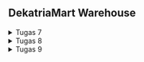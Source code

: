 ## DekatriaMart Warehouse

<details>
<summary>Tugas 7</summary>

## Daftar Isi

1. [Proses Pengerjaan Tugas](#proses-pengerjaan-tugas)
2. [Perbedaan antara Stateless dan Stateful Widget](#perbedaan-antara-stateless-dan-stateful-widget)
3. [Daftar Widget pada Tugas ini beserta Kegunaannya](#daftar-widget-pada-tugas-ini-beserta-kegunaannya)

## Proses Pengerjaan Tugas

1. Membuat project flutter `dekatriamart_warehouse`.
    ```
    flutter create dekatriamart_warehouse
    ```
2. Membuat file baru bernama `menu.dart`.
3. Mengisi file `menu.dart` dengan widget stateless bernama `MyHomePage`.
    ```dart
    class MyHomePage extends StatelessWidget {
        MyHomePage({Key? key}) : super(key: key);

        @override
        Widget build(BuildContext context) {
            return Scaffold(
                ...
            );
        }
    }
    ```
4. Meng-import file `menu.dart` ke file `main.dart`.
    ```dart
    import 'package:dekatriamart_warehouse/menu.dart';
    ```
5. Membuat class widget bernama `ShopItem` untuk membuat object item pada file `menu.dart`.
    ```dart
    class ShopItem {
        final String name;
        final IconData icon;
        final Color color;

        ShopItem(this.name, this.icon, this.color);
    }
    ```
6. Membuat list of items yang ingin dibuat pada file `menu.dart`.
7. Membuat class widget bernama `ShopCard` untuk menampilkan object-object `ShopItem` dalam bentuk card pada file `menu.dart`. Card akan menampilkan `SnackBar` ketika diklik.
8. Menambahkan kode untuk menampilkan semua `ShopCard` yang telah dibuat dalam tampilan grid pada `Scaffold` `MyHomePage` pada file `menu.dart`.
9. Membuat repositori baru di github bernama `DekatriaMart-Warehouse-Mobile` dengan visibilitas `Public`
10. Menghubungkan Repositori Lokal dengan Repositori di GitHub

## Perbedaan antara Stateless dan Stateful Widget

<table>
  <thead>
    <tr>
      <th>Stateless Widget</th>
      <th>Stateful Widget</th>
    </tr>
  </thead>
  <tbody>
    <tr>
      <td>Static Widgets</td>
      <td>Dynamic Widgets</td>
    </tr>
    <tr>
      <td>Tidak bergantung pada perubahan data atau perubahan perilaku.</td>
      <td>Dapat diperbarui selama runtime berdasarkan tindakan pengguna atau perubahan data.</td>
    </tr>
    <tr>
      <td>Tidak memiliki state internal.</td>
      <td>Memiliki state internal.</td>
    </tr>
    <tr>
      <td>Akan dirender sekali dan tidak akan memperbarui dirinya sendiri, tetapi hanya akan diperbarui ketika data eksternal berubah.</td>
      <td>Dapat merender ulang jika data masukan berubah atau jika state Widget berubah.</td>
    </tr>
    <tr>
      <td>
        <pre>
            <code>
class MyApp extends StatelessWidget {
  @override
  Widget build(BuildContext context) {
    return Container();
  }
}
            </code>
        </pre>
      </td>
      <td>
        <pre>
            <code>
class MyApp extends StatefulWidget {
  @override
  _MyAppState createState() => _MyAppState();
}
class _MyAppState extends State<MyApp> {
  @override
  Widget build(BuildContext context) {
    return Container();
  }
}
            </code>
          </pre>
        </td>
    </tr>
  </tbody>
</table>

<small>
Sumber: <br>  
https://www.geeksforgeeks.org/flutter-stateful-vs-stateless-widgets/ <br>
https://www.codingninjas.com/studio/library/flutter-stateful-and-stateless-widgets
</small>

## Daftar Widget pada Tugas ini beserta Kegunaannya

1. `Scaffold`: Ini adalah widget yang digunakan untuk membuat kerangka aplikasi dengan elemen-elemen seperti appBar, body, dan lain-lain.

2. `AppBar`: Widget ini digunakan untuk menampilkan bilah atas aplikasi yang berisi judul aplikasi.

3. `Text`: Widget ini digunakan untuk menampilkan teks. 

4. `SingleChildScrollView`: Ini adalah widget wrapper yang dapat  memungkinkan konten didalamnya dapat di-scroll jika dibutuhkan.

5. `Padding`: Ini adalah widget yang digunakan untuk memberikan jarak atau bantalan pada elemen-elemen dalam widget.

6. `Column`: Ini adalah widget yang digunakan untuk menampilkan anak-anak (children) dalam tata letak vertikal.

7. `GridView`: Widget ini digunakan untuk menampilkan item-item yang terorganisir dalam grid. Jumlah kolom dan baris grid dapat ditentukan oleh parameter crossAxisCount dan mainAxisCount.

8. `ShopCard`: Ini adalah widget untuk menampilkan card yang berisi icon dan text, dengan warna latar belakang dari setiap item. Ini menggunakan data dari ShopItem untuk mengatur tampilan card.

9. `Material`: Ini adalah widget yang digunakan untuk memberikan latar belakang (background) dengan warna pada card di dalam tata letak grid.

10. `InkWell`: Widget ini digunakan sebagai area yang responsif terhadap sentuhan pengguna. Ini digunakan di dalam card untuk mendeteksi ketika pengguna menyentuh card. Ketika card disentuh, sebuah SnackBar ditampilkan kepada pengguna.

11. `Container`: Ini adalah widget yang digunakan untuk mengelompokkan icon dan teks dalam setiap card. Ini juga mengatur jarak (padding) dan latar belakang card.

12. `Center`: Widget ini digunakan untuk mengatur children-nya menjadi di tengah card, sehingga icon dan teks berada di tengah card.

13. `Icon`: Widget ini digunakan untuk menampilkan icon. Setiap card memiliki icon yang berbeda sesuai dengan jenis item yang direpresentasikan.

14. `SnackBar`: Widget ini digunakan untuk menampilkan pesan umpan balik singkat di bagian bawah layar.

<small>
Sumber: <br>  
https://api.flutter.dev/flutter/material/material-library.html
</small>

</details>

<details>
<summary>Tugas 8</summary>

## Daftar Isi

1. [Proses Pengerjaan Tugas](#proses-pengerjaan-tugas-1)
2. [Perbedaan antara Navigator.push() dan Navigator.pushReplacement()](#perbedaan-antara-navigatorpush-dan-navigatorpushreplacement)
3. [Macam-Macam Layout Widget pada Flutter](#macam-macam-layout-widget-pada-flutter)
4. [Elemen Input Form pada Tugas ini](#elemen-input-form-pada-tugas-ini)
5. [Penerapan Clean Architecture pada Aplikasi Flutter](#penerapan-clean-architecture-pada-aplikasi-flutter)

## Proses Pengerjaan Tugas

1. Membuat direktori `widgets` dan `screens` di dalam direktori `lib`.
2. Memindahkan file `menu.dart` ke direktori `screens`.
3. Memindahkan class `ShopItem` pada file `menu.dart` ke file baru `shop_item.dart` yang terdapat pada direktori `widgets`.
4. Membuat file `item.dart` pada `widgets` yang berisikan class `Item`.
5. Membuat file `item_form.dart` pada direktori `screens` yang berfungsi untuk menampilkan form untuk membuat `Item` baru.
6. Membuat file `item_list.dart` pada direktori `screens` yang berfungsi untuk menampilkan list seluruh `Item` yang telah dibuat.
7. Membuat file `left_drawer.dart` pada direktori `widgets` yang berfungsi untuk menampilkan drawer pada sisi kiri layar.
8. Menambahkan `LeftDrawer` pada file `menu.dart`, `item_form.dart`, dan `item_list.dart`.

## Perbedaan antara Navigator.push() dan Navigator.pushReplacement()

`Navigator.push()`: Metode ini digunakan untuk menambahkan rute lain ke atas tumpukan screen (stack) saat ini. Halaman baru ditampilkan di atas halaman sebelumnya.
```dart
Navigator.push(
  context,
  MaterialPageRoute(builder: (context) => HalamanBaru()),
);
```

`Navigator.pushReplacement()`: Metode ini digunakan untuk menambahkan rute lain ke atas tumpukan screen (stack) saat ini. Halaman pada tumpukan screen paling atas saat ini akan digantikan dengan halaman baru.
```dart
Navigator.pushReplacement(
  context,
  MaterialPageRoute(builder: (context) => HalamanBaru()),
);
```
<small>
Sumber: <br>  
https://belajarflutter.com/memahami-navigasi-routing-di-flutter/ <br>
https://api.flutter.dev/flutter/widgets/Navigator/pushReplacement.html
</small>

## Macam-Macam Layout Widget pada Flutter

Layout widget merupakan widget yang digunakan untuk mengatur tata letak dan posisi dari widget-widget lain yang ada di dalam aplikasi. Layout widget pada Flutter dapat dibagi menjadi 2 jenis, yaitu *single child widget* dan *multiple child widget*.

*Single Child Widget* merupakan jenis widget yang hanya memiliki satu *child widget* di dalam *parent layout widget*. Beberapa contoh *single child widget* adalah:
- `Container`: Widget ini berfungsi untuk mengatur tampilan *child widget*nya. Widget ini dapat mengatur posisi, warna, ukuran layar, dll.
- `Center`: Widget ini digunakan untuk menempatkan *child widget* di tengah-tengah layar.
- `Expanded`: Widget ini digunakan untuk mendistribusikan ruang yang tersedia ke *child widget*nya. Widget ini biasa digunakan di dalam widget `Row` dan `Column`.

*Multiple Child Widget* merupakan jenis widget yang bisa memiliki *child widget* lebih dari satu di dalam *parent layout widget*. Beberapa contoh *multiple child widget* adalah:
- `Row`: Widget ini digunakan untuk mengatur letak *children widget*nya secara horizontal.
- `Column`: Widget ini digunakan untuk mengatur letak *children widget*nya secara vertikal.
- `GridView`: Widget ini digunakan untuk mengatur letak *children widget*nya dalam format 2D grid.
- `ListView`: Widget ini digunakan untuk mengatur letak *children widget*nya dalam sebuah *scrollable list* baik secara vertikal maupun horizontal.

<small>
Sumber: <br>  
https://docs.flutter.dev/ui/widgets/layout <br>
https://www.educative.io/answers/layouts-in-flutter
</small>

## Elemen Input Form pada Tugas ini

Pada tugas ini terdapat 4 input form pada file `item_form.dart`, yaitu Nama Item, Jumlah, Harga, dan Deskripsi. Keempat input form tersebut diimplementasikan menggunakan widget `TextFormField`. `TextFormField` digunakan karena form tersebut hanya memerlukan input dari pengguna yang berupa teks. 

<small>
Sumber: <br>  
https://api.flutter.dev/flutter/material/TextFormField-class.html
</small>

## Penerapan Clean Architecture pada Aplikasi Flutter

Clean Architecture adalah prinsip desain perangkat lunak yang mengutamakan pemisahan masalah dan bertujuan untuk menciptakan basis kode yang modular, terukur, dan mudah diuji. Clean Architecture memberikan panduan tentang cara menyusun basis kode dan mendefinisikan dependensi di antara berbagai lapisan aplikasi.

Dalam konteks Flutter, Clean Architecture biasanya terdiri dari beberapa lapisan berikut ini:
- Presentation Layer (UI): Lapisan ini berisi komponen antarmuka pengguna, seperti *widgets*, *screens*, dan *views*.
- Domain Layer (Business Logic): Lapisan ini berisi *use cases*, *entities*, dan *business rules*. *Use cases* mendefinisikan operasi atau tindakan yang dapat dilakukan dalam aplikasi. Entitas mewakili objek-objek penting dalam domain dan mengenkapsulasi *behavior* dan *state* mereka.
- Data Layer: Lapisan ini bertanggung jawab untuk pengambilan dan penyimpanan data. Lapisan ini terdiri dari *repositories* dan *data sources*. *Repositories* menyediakan lapisan abstraksi untuk mengakses dan memanipulasi data. *Data sources* dapat berupa *remote APIs*, database lokal, atau penyedia data eksternal lainnya.

<div align="center">
  <img src="https://res.cloudinary.com/practicaldev/image/fetch/s--8Fs2hOeU--/c_limit%2Cf_auto%2Cfl_progressive%2Cq_auto%2Cw_500/https://dev-to-uploads.s3.amazonaws.com/uploads/articles/fqeiepngw5aeco73r3wx.png" alt="Clean Architecture">
</div>

<small>
Sumber: <br>  
https://medium.com/@samra.sajjad0001/flutter-clean-architecture-5de5e9b8d093 <br>
https://dev.to/marwamejri/flutter-clean-architecture-1-an-overview-project-structure-4bhf
</small>

</details>

<details>
<summary>Tugas 9</summary>

## Daftar Isi

1. [Proses Pengerjaan Tugas](#proses-pengerjaan-tugas-2)
2. [Apakah bisa kita melakukan pengambilan data JSON tanpa membuat model terlebih dahulu? Jika iya, apakah hal tersebut lebih baik daripada membuat model sebelum melakukan pengambilan data JSON?](#apakah-bisa-kita-melakukan-pengambilan-data-json-tanpa-membuat-model-terlebih-dahulu-jika-iya-apakah-hal-tersebut-lebih-baik-daripada-membuat-model-sebelum-melakukan-pengambilan-data-json)
3. [Fungsi dari CookieRequest dan Mengapa Instance CookieRequest Perlu untuk Dibagikan ke Semua Komponen di Aplikasi Flutter](#fungsi-dari-cookierequest-dan-mengapa-instance-cookierequest-perlu-untuk-dibagikan-ke-semua-komponen-di-aplikasi-flutter)
4. [Mekanisme Pengambilan Data dari JSON ke Flutter](#mekanisme-pengambilan-data-dari-json-ke-flutter)
5. [Mekanisme Autentikasi dari Input Data Akun pada Flutter ke Django](#mekanisme-autentikasi-dari-input-data-akun-pada-flutter-ke-django)
6. [Daftar Widget pada Tugas ini beserta Kegunaannya](#daftar-widget-pada-tugas-ini-beserta-kegunaannya-1)

## Proses Pengerjaan Tugas

1. Menambahkan dependensi yang diperlukan.
    ```
    flutter pub add provider
    flutter pub add pbp_django_auth
    flutter pub add http
    ```
2. Menyediakan `CookieRequest` *library* ke semua *child widgets* dengan menggunakan `Provider` pada file `menu.dart`.
3. Membuat file `login.dart` pada direktori `screens` yang berfungsi untuk menampilkan form untuk login.
4. Mengarahkan `main.dart` ke `login.dart`.
5. Membuat file `item.dart` pada `models` yang berisikan class `Item`.
6. Membuat file `list_item.dart` pada direktori `screens` yang berfungsi untuk menampilkan list seluruh `Item` yang telah di*fetch* dari server.
7. Memodifikasi file `item_form.dart` pada direktori `screens` agar dapat mengubah input yang diterima ke dalam JSON kemudian mengirimkannya ke server.
8. Membuat file `detail_screen.dart` pada direktori `screens` yang berfungsi untuk menampilkan seluruh informasi Item dengan detail.
9. Memodifikasi `menu.dart` pada direktori `screens` agar tombol logout dapat membuat pengguna keluar dari aplikasi kemudian pergi ke halaman login.

## Apakah bisa kita melakukan pengambilan data JSON tanpa membuat model terlebih dahulu? Jika iya, apakah hal tersebut lebih baik daripada membuat model sebelum melakukan pengambilan data JSON?

Ya, kita bisa melakukan pengambilan data JSON tanpa membuat model terlebih dahulu, tetapi hal ini tidak terlalu disarankan karena JSON menggunakan syntax JavaScript sehingga rawan terjadi error ketika berinteraksi dengan JSON polos karena adanya perbedaan syntax tersebut. Di sisi lain, ketika kita membuat model terlebih dahulu, kita memastikan JSON telah dikonversi ke syntax pemrograman yang sedang kita gunakan sehingga menjadi lebih aman ketika mengolah data tersebut.

<small>
Sumber: <br>  
https://medium.com/geekculture/analyze-json-data-like-a-pro-without-writing-a-single-line-of-code-be5a0ec2b335 <br>
https://medium.flutterdevs.com/parsing-complex-json-in-flutter-b7f991611d3e
</small>

## Fungsi dari CookieRequest dan Mengapa Instance CookieRequest Perlu untuk Dibagikan ke Semua Komponen di Aplikasi Flutter

Fungsi dari CookieRequest adalah untuk menyediakan akses ke data cookie yang dibutuhkan oleh berbagai bagian dari aplikasi. CookieRequest perlu untuk dibagikan ke semua komponen di aplikasi Flutter agar komponen-komponen yang berbeda dapat mengakses dan menggunakan data cookie tersebut tanpa perlu membuat instance CookieRequest baru setiap kali. Membagikan instance CookieRequest ke semua komponen mempermudah koordinasi dan pertukaran data antar komponen dalam aplikasi. Hal ini dapat meningkatkan efisiensi dan memastikan konsistensi dalam penggunaan data cookie di seluruh aplikasi Flutter.

<small>
Sumber: <br>  
https://pub.dev/packages/pbp_django_auth
</small>

## Mekanisme Pengambilan Data dari JSON ke Flutter

1. Mengirimkan GET Request ke url `http://robert-benyamin-tugas.pbp.cs.ui.ac.id/get-item/` untuk mendapatkan JSON yang berisi list of Items.
    ```dart
    var url = Uri.parse('http://robert-benyamin-tugas.pbp.cs.ui.ac.id/get-item/');
        var response = await http.get(
          url,
          headers: {"Content-Type": "application/json"},
        );
    ```
2. Menggunakan `jsonDecode` untuk mengubah http response body menjadi bentuk JSON.
    ```dart
    var data = jsonDecode(utf8.decode(response.bodyBytes));
    ```
3. Membuat object Item menggunakan data JSON yang telah didapatkan kemudian menyimpannya dalam `listItem`.
    ```dart
    List<Item> listItem = [];
    for (var d in data) {
      if (d != null) {
        listItem.add(Item.fromJson(d));
      }
    }
    return listItem;
    ```
4. Menampilkan semua Item menggunakan `ListView.builder()`. Setiap Item ditampilkan menggunakan `Card()` yang dibungkus oleh `InkWell()`.
    ```dart
    ListView.builder(
      itemCount: snapshot.data!.length,
      itemBuilder: (_, index) => InkWell(
            ...
            child: Padding(
              padding: const EdgeInsets.all(8.0),
              child: Card(
                ...
              ),
            ),
      )
    )
    ```
5. Jika suatu Item diklik, maka seluruh data Item tersebut akan dikirimkan ke halaman `DetailItemPage()` untuk kemudian ditampilkan secara lebih detail.
    ```dart
    onTap: () {
      Navigator.push(context,
          MaterialPageRoute(builder: (context) {
        return DetailItemPage(
            fields: snapshot.data![index].fields);
      }));
    },
    ```

## Mekanisme Autentikasi dari Input Data Akun pada Flutter ke Django

1. Membuat object `request` menggunakan `CookieRequest`.
    ```dart
    final request = context.watch<CookieRequest>();
    ```
2. Mengambil input `Username` dan `Password` dari pengguna menggunakan `TextFormField()`.
3. Mengirimkan data Username dan Password ke url http://robert-benyamin-tugas.pbp.cs.ui.ac.id/auth/login/ dengan melakukan login request.
    ```dart
    final response =
        await request.login("http://robert-benyamin-tugas.pbp.cs.ui.ac.id/auth/login/", {
      'username': username,
      'password': password,
    });
    ```
4. Jika autentikasi berhasil, maka pengguna diarahkan ke halaman `MyHomePage()`. Jika gagal maka akan ditampilkan `AlertDialog()` berisi pesan bahwa login gagal.
    ```dart
    if (request.loggedIn) {
      ...
      Navigator.pushReplacement(
        context,
        MaterialPageRoute(builder: (context) => MyHomePage()),
      );
      ...
    } else {
      showDialog(
        context: context,
        builder: (context) => AlertDialog(
          ...
        ),
      );
    }
    ```

## Daftar Widget pada Tugas ini beserta Kegunaannya

1. `Provider`: Widget ini menyediakan objek atau data untuk diakses oleh widget di bawahnya.

2. `LeftDrawer`: Widget untuk menampilkan drawer di bagian kiri pada halaman utama. 

3. `TextFormField`: Widget untuk menerima input teks dari pengguna pada formulir. 

4. `ElevatedButton`: Widget untuk menampilkan tombol untuk memicu tindakan tertentu.

5. `Row`: Widget ini digunakan untuk mengatur letak *children* widgetnya secara horizontal.

6. `ListView`: Widget ini digunakan untuk mengatur letak *children* widgetnya dalam sebuah *scrollable list* secara vertikal.

7. `FutureBuilder`:  Widget ini digunakan untuk membangun antarmuka pengguna berdasarkan hasil dari sebuah **Future**, yang biasanya digunakan untuk menangani operasi asinkron seperti permintaan HTTP, pembacaan file, atau tugas-tugas asinkron 
lainnya. 

8. `CircularProgressIndicator`: Widget ini digunakan sebagai indikator *loading* ketika aplikasi sedang menunggu data dari server.

9. `Navigator.push`: Widget ini digunakan untuk menambahkan rute lain ke atas tumpukan *screen* (*stack*) saat ini.

10. `Navigator.pushReplacement`: Widget digunakan untuk mengganti rute paling atas tumpukan *screen* (*stack*) saat ini.

11. `MaterialPageRoute`: Widget ini digunakan untuk memberikan efek animasi ketika berpindah layar.

12. `Align`: Widget ini digunakan untuk menempatkan *child* widget di dalamnya secara relatif terhadap posisi yang ditentukan di dalam *parent*. 

13. `SizedBox`: Widget ini digunakan untuk memberikan dimensi tetap pada *child* widget di dalamnya. 

14. `NumberFormat.decimalPattern`: WIdget ini digunakan untuk memformat angka dengan pemisah ribuan.

Beberapa widget lainnya masih sama seperti tugas sebelumnya yang dapat di lihat [di sini](#daftar-widget-pada-tugas-ini-beserta-kegunaannya)

<small>
Sumber: <br>  
https://api.flutter.dev/flutter/material/material-library.html
</small>

</details>